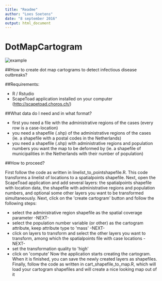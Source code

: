 ```yaml
---
title: "Readme"
author: "Loes Soetens"
date: "8 september 2016"
output: html_document
---
```

# DotMapCartogram

![example](http://github.com/lsoetens/DotMapCartogram/Before_after.JPG)

##How to create dot map cartograms to detect infectious disease outbreaks? 

##Requirements:
* R / Rstudio
* ScapeToad application installed on your computer (http://scapetoad.choros.ch/)

##What data do I need and in what format?
* first you need a file with the administrative regions of the cases (every row is a case-location)
* you need a shapefile (.shp) of the administrative regions of the cases (ie. a shapefile with a postal codes in the Netherlands)
* you need a shapefile (.shp) with administrative regions and population numbers you want the map to be deformed by (ie. a shapefile of municipalities in the Netherlands with their number of population)

##How to proceed?

First follow the code as written in linelist_to_pointshapefile.R. This code transforms a linelist of locations to a spatialpoints shapefile. 
Next, open the ScapeToad application and add several layers: the spatialpoints shapefile with location data, the shapefile with administrative regions and population numbers, and optional some other layers you want to be transformed simultaneously. Next, click on the 'create cartogram' button and follow the following steps:
* select the administrative region shapefile as the spatial coverage parameter -NEXT-
* select the population number variable (or other) as the cartogram attribute, keep attribute type to 'mass' -NEXT-
* click on layers to transform and select the other layers you want to transform, among which the spatialpoints file with case locations -NEXT-
* set the transformation quality to 'high'
* click on 'compute'
Now the application starts creating the cartogram. When it is finished, you can save the newly created layers as shapefiles.
Finally, follow the code as written in cart_shapefile_to_map.R, which will load your cartogram shapefiles and will create a nice looking map out of it


